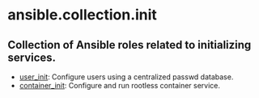 ansible.collection.init
=======================

## Collection of Ansible roles related to initializing services.

- [user_init](roles/user_init/README.md): Configure users using a centralized passwd database.
- [container_init](roles/container_init/README.md): Configure and run rootless container service.
